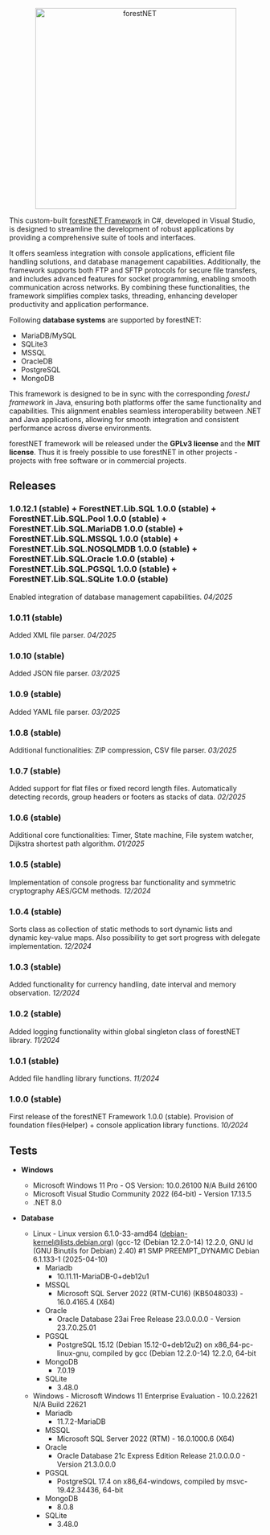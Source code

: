 <p align="center">
  <a href="https://forestany.net/" target="_blank">
    <img alt="forestNET" src="https://forestany.net/pngs/fnet-logo.png" width="400">
  </a>
</p>

This custom-built [forestNET Framework](https://forestany.net/fnet.php) in C#, developed in Visual Studio, is designed to streamline the development of robust applications by providing a comprehensive suite of tools and interfaces.

It offers seamless integration with console applications, efficient file handling solutions, and database management capabilities. Additionally, the framework supports both FTP and SFTP protocols for secure file transfers, and includes advanced features for socket programming, enabling smooth communication across networks. By combining these functionalities, the framework simplifies complex tasks, threading, enhancing developer productivity and application performance.

Following **database systems** are supported by forestNET:

* MariaDB/MySQL
* SQLite3
* MSSQL
* OracleDB
* PostgreSQL
* MongoDB

This framework is designed to be in sync with the corresponding *forestJ framework* in Java, ensuring both platforms offer the same functionality and capabilities. This alignment enables seamless interoperability between .NET and Java applications, allowing for smooth integration and consistent performance across diverse environments.

forestNET framework will be released under the **GPLv3 license** and the **MIT license**. Thus it is freely possible to use forestNET in other projects - projects with free software or in commercial projects.

## Releases

### 1.0.12.1 (stable) + ForestNET.Lib.SQL 1.0.0 (stable) + ForestNET.Lib.SQL.Pool 1.0.0 (stable) + ForestNET.Lib.SQL.MariaDB 1.0.0 (stable) + ForestNET.Lib.SQL.MSSQL 1.0.0 (stable) + ForestNET.Lib.SQL.NOSQLMDB 1.0.0 (stable) + ForestNET.Lib.SQL.Oracle 1.0.0 (stable) + ForestNET.Lib.SQL.PGSQL 1.0.0 (stable) + ForestNET.Lib.SQL.SQLite 1.0.0 (stable)
Enabled integration of database management capabilities. *04/2025*

### 1.0.11 (stable)
Added XML file parser. *04/2025*

### 1.0.10 (stable)
Added JSON file parser. *03/2025*

### 1.0.9 (stable)
Added YAML file parser. *03/2025*

### 1.0.8 (stable)
Additional functionalities: ZIP compression, CSV file parser. *03/2025*

### 1.0.7 (stable)
Added support for flat files or fixed record length files. Automatically detecting records, group headers or footers as stacks of data. *02/2025*

### 1.0.6 (stable)
Additional core functionalities: Timer, State machine, File system watcher, Dijkstra shortest path algorithm. *01/2025*

### 1.0.5 (stable)
Implementation of console progress bar functionality and symmetric cryptography AES/GCM methods. *12/2024*

### 1.0.4 (stable)
Sorts class as collection of static methods to sort dynamic lists and dynamic key-value maps. Also possibility to get sort progress with delegate implementation. *12/2024*

### 1.0.3 (stable)
Added functionality for currency handling, date interval and memory observation. *12/2024*

### 1.0.2 (stable)
Added logging functionality within global singleton class of forestNET library. *11/2024*

### 1.0.1 (stable)
Added file handling library functions. *11/2024*

### 1.0.0 (stable)
First release of the forestNET Framework 1.0.0 (stable). Provision of foundation files(Helper) + console application library functions. *10/2024*

## Tests

* **Windows**
	* Microsoft Windows 11 Pro - OS Version: 10.0.26100 N/A Build 26100
	* Microsoft Visual Studio Community 2022 (64-bit) - Version 17.13.5
  * .NET 8.0

* **Database**

  * Linux - Linux version 6.1.0-33-amd64 (debian-kernel@lists.debian.org) (gcc-12 (Debian 12.2.0-14) 12.2.0, GNU ld (GNU Binutils for Debian) 2.40) #1 SMP PREEMPT_DYNAMIC Debian 6.1.133-1 (2025-04-10)
    * Mariadb
      * 10.11.11-MariaDB-0+deb12u1
    * MSSQL
      * Microsoft SQL Server 2022 (RTM-CU16) (KB5048033) - 16.0.4165.4 (X64)
    * Oracle
      * Oracle Database 23ai Free Release 23.0.0.0.0 - Version 23.7.0.25.01
    * PGSQL
      * PostgreSQL 15.12 (Debian 15.12-0+deb12u2) on x86_64-pc-linux-gnu, compiled by gcc (Debian 12.2.0-14) 12.2.0, 64-bit
    * MongoDB
      * 7.0.19
    * SQLite
      * 3.48.0
  * Windows - Microsoft Windows 11 Enterprise Evaluation - 10.0.22621 N/A Build 22621
    * Mariadb
      * 11.7.2-MariaDB
    * MSSQL
      * Microsoft SQL Server 2022 (RTM) - 16.0.1000.6 (X64)
    * Oracle
      * Oracle Database 21c Express Edition Release 21.0.0.0.0 - Version 21.3.0.0.0
    * PGSQL
      * PostgreSQL 17.4 on x86_64-windows, compiled by msvc-19.42.34436, 64-bit
    * MongoDB
      * 8.0.8
    * SQLite
      * 3.48.0
